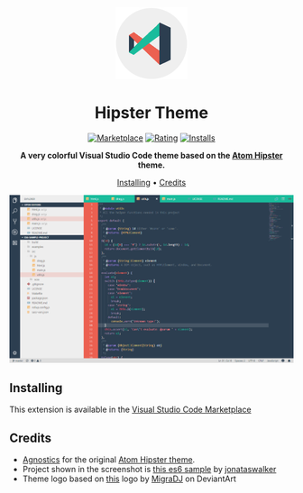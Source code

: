 <center>
<img src='icon.png'>

# Hipster Theme

[![Marketplace](https://vsmarketplacebadge.apphb.com/version-short/ModoNoob.vscode-hipster-theme.svg)](https://marketplace.visualstudio.com/items/ModoNoob.vscode-hipster-theme)
[![Rating](https://vsmarketplacebadge.apphb.com/rating-short/ModoNoob.vscode-hipster-theme.svg)](https://marketplace.visualstudio.com/items/ModoNoob.vscode-hipster-theme)
[![Installs](https://vsmarketplacebadge.apphb.com/installs/ModoNoob.vscode-hipster-theme.svg)](https://marketplace.visualstudio.com/items/ModoNoob.vscode-hipster-theme)

<strong>A very colorful Visual Studio Code theme based on the [Atom Hipster](https://github.com/Agnostics/atom-hipster-ui) theme.</strong>

[Installing](#Installing) • [Credits](#Credits)

</center>

![Theme screenshot](screenshot.png)

## Installing
This extension is available in the [Visual Studio Code Marketplace](https://marketplace.visualstudio.com/items/ModoNoob.vscode-hipster-theme)

## Credits
- [Agnostics](https://github.com/Agnostics) for the original [Atom Hipster theme](https://github.com/Agnostics/atom-hipster-ui).
- Project shown in the screenshot is [this es6  sample](https://github.com/jonataswalker/es6-sample-project) by [jonataswalker](https://github.com/jonataswalker)
- Theme logo based on [this](https://www.deviantart.com/migradj/art/Visual-Studio-2017-Classic-Color-Icon-668083959) logo by [MigraDJ](https://www.deviantart.com/migradj/) on DeviantArt
